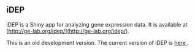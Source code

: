 ## iDEP
iDEP is a Shiny app for analyzing gene expression data. It is available at [http://ge-lab.org/idep/](http://ge-lab.org/idep/).

This is an old development version. The current version of iDEP is [ here ](https://github.com/iDEP-SDSU/idep).

